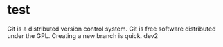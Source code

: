 # test
Git is a distributed version control system.
Git is free software distributed under the GPL.
Creating a new branch is quick.
dev2
